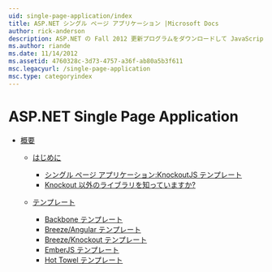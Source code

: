 ```yaml
---
uid: single-page-application/index
title: ASP.NET シングル ページ アプリケーション |Microsoft Docs
author: rick-anderson
description: ASP.NET の Fall 2012 更新プログラムをダウンロードして JavaScrip を使用して重要なクライアント側の対話でアプリケーションを構築するエンド ツー エンド エクスペリエンスを向上してください.
ms.author: riande
ms.date: 11/14/2012
ms.assetid: 4760328c-3d73-4757-a36f-ab80a5b3f611
msc.legacyurl: /single-page-application
msc.type: categoryindex
---
```

<a name="aspnet-single-page-application"></a>ASP.NET Single Page Application
====================
- [概要](overview/index.md)

    - [はじめに](overview/introduction/index.md)

        - [シングル ページ アプリケーション:KnockoutJS テンプレート](overview/introduction/knockoutjs-template.md)
        - [Knockout 以外のライブラリを知っていますか?](overview/introduction/other-libraries.md)
    - [テンプレート](overview/templates/index.md)

        - [Backbone テンプレート](overview/templates/backbonejs-template.md)
        - [Breeze/Angular テンプレート](overview/templates/breezeangular-template.md)
        - [Breeze/Knockout テンプレート](overview/templates/breezeknockout-template.md)
        - [EmberJS テンプレート](overview/templates/emberjs-template.md)
        - [Hot Towel テンプレート](overview/templates/hottowel-template.md)
